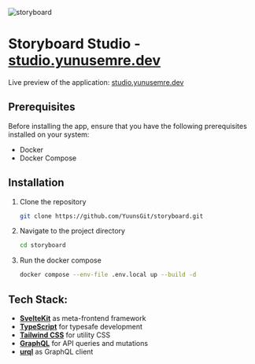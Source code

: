 ![storyboard](https://github.com/user-attachments/assets/415b8d37-9886-4f92-8d14-212ecbea95fd)

# Storyboard Studio - [studio.yunusemre.dev](https://studio.yunusemre.dev/)

Live preview of the application: [studio.yunusemre.dev](https://studio.yunusemre.dev/)

## Prerequisites
Before installing the app, ensure that you have the following prerequisites installed on your system:

- Docker
- Docker Compose

## Installation

1. Clone the repository
   
   ```sh
   git clone https://github.com/YuunsGit/storyboard.git
   ```

2. Navigate to the project directory
   
   ```sh
   cd storyboard
   ```

3. Run the docker compose
   
   ```sh
   docker compose --env-file .env.local up --build -d
   ```

## Tech Stack:
- **<ins>SvelteKit</ins>** as meta-frontend framework
- **<ins>TypeScript</ins>** for typesafe development
- **<ins>Tailwind CSS</ins>** for utility CSS
- **<ins>GraphQL</ins>** for API queries and mutations
- **<ins>urql</ins>** as GraphQL client
